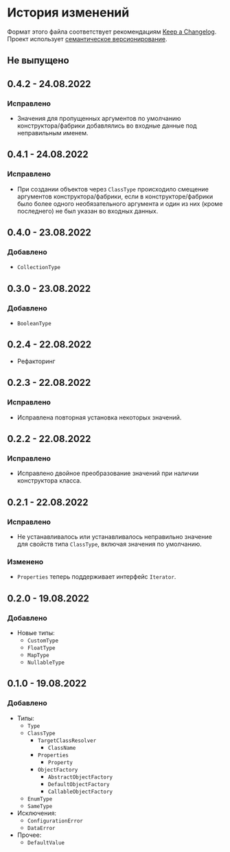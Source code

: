 # История изменений

Формат этого файла соответствует рекомендациям
[Keep a Changelog](https://keepachangelog.com/ru/1.0.0/). Проект использует
[семантическое версионирование](http://semver.org/spec/v2.0.0.html).

## Не выпущено


## 0.4.2 - 24.08.2022

### Исправлено

- Значения для пропущенных аргументов по умолчанию конструктора/фабрики добавлялись во входные
  данные под неправильным именем.


## 0.4.1 - 24.08.2022

### Исправлено

- При создании объектов через `ClassType` происходило смещение аргументов конструктора/фабрики, если
  в конструкторе/фабрики было более одного необязательного аргумента и один из них (кроме
  последнего) не был указан во входных данных.


## 0.4.0 - 23.08.2022

### Добавлено

- `CollectionType`


## 0.3.0 - 23.08.2022

### Добавлено

- `BooleanType`


## 0.2.4 - 22.08.2022

- Рефакторинг


## 0.2.3 - 22.08.2022

### Исправлено

- Исправлена повторная установка некоторых значений.


## 0.2.2 - 22.08.2022

### Исправлено

- Исправлено двойное преобразование значений при наличии конструктора класса.


## 0.2.1 - 22.08.2022

### Исправлено

- Не устанавливалось или устанавливалось неправильно значение для свойств типа `ClassType`, включая 
  значения по умолчанию.

### Изменено

- `Properties` теперь поддерживает интерфейс `Iterator`.


## 0.2.0 - 19.08.2022

### Добавлено

- Новые типы:
  - `CustomType` 
  - `FloatType`
  - `MapType`
  - `NullableType`


## 0.1.0 - 19.08.2022

### Добавлено

- Типы:
  - `Type`
  - `ClassType`
    - `TargetClassResolver`
      - `ClassName`
    - `Properties`
      - `Property`
    - `ObjectFactory`
      - `AbstractObjectFactory`
      - `DefaultObjectFactory`
      - `CallableObjectFactory`
  - `EnumType`
  - `SameType`
- Исключения:
  - `ConfigurationError`
  - `DataError`
- Прочее:
  - `DefaultValue`
